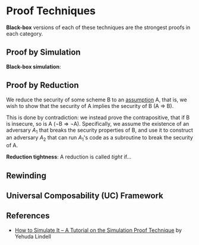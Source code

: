 # Proof Techniques

**Black-box** versions of each of these techniques are the strongest proofs in each category.

## Proof by Simulation

**Black-box simulation**:

## Proof by Reduction

We reduce the security of some scheme B to an [assumption](assumptions.md) A, that is, we wish to show that the security of A implies the security of B (A &rArr; B). 

This is done by contradiction: we instead prove the contrapositive, that if B is insecure, so is A (&not;B &rArr; &not;A). Specifically, we assume the existence of an adversary $A_1$ that breaks the security properties of B, and use it to construct an adversary $A_2$ that can run $A_1$'s code as a subroutine to break the security of A.
<!-- LaTeX examples or exercises of simple schemes -->

<!-- drawing -->

**Reduction tightness**: A reduction is called _tight_ if...

## Rewinding

## Universal Composability (UC) Framework

## References
- [How to Simulate It – A Tutorial on the Simulation Proof Technique](https://link.springer.com/chapter/10.1007%2F978-3-319-57048-8_6) by Yehuda Lindell